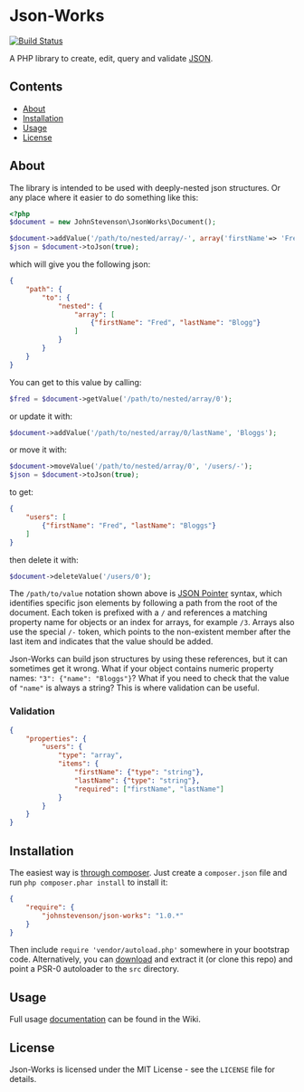 Json-Works
==========

[![Build Status](https://travis-ci.org/johnstevenson/json-works.png?branch=master)](https://travis-ci.org/johnstevenson/json-works)

A PHP library to create, edit, query and validate [JSON](http://www.json.org/).

## Contents
* [About](#About)
* [Installation](#Installation)
* [Usage](#Usage)
* [License](#License)

<a name="About"></a>
## About

The library is intended to be used with deeply-nested json structures. Or any place where it easier to do something like this:

```php
<?php
$document = new JohnStevenson\JsonWorks\Document();

$document->addValue('/path/to/nested/array/-', array('firstName'=> 'Fred', 'lastName' => 'Blogg'));
$json = $document->toJson(true);
```

which will give you the following json:

```json
{
	"path": {
		"to": {
			"nested": {
				"array": [
					{"firstName": "Fred", "lastName": "Blogg"}
				]
			}
		}
	}
}
```

You can get to this value by calling:

```php
$fred = $document->getValue('/path/to/nested/array/0');
```

or update it with:

```php
$document->addValue('/path/to/nested/array/0/lastName', 'Bloggs');
```
or move it with:

```php
$document->moveValue('/path/to/nested/array/0', '/users/-');
$json = $document->toJson(true);
```

to get:

```json
{
	"users": [
		{"firstName": "Fred", "lastName": "Bloggs"}
	]
}
```

then delete it with:

```php
$document->deleteValue('/users/0');
```

The `/path/to/value` notation shown above is [JSON Pointer][pointer] syntax, which identifies specific json elements by following a path from the root of the document. Each token is prefixed with a `/` and references a matching property name for objects or an index for arrays, for example `/3`. Arrays also use the special `/-` token, which points to the non-existent member after the last item and indicates that the value should be added.

Json-Works can build json structures by using these references, but it can sometimes get it wrong. What if your object contains numeric property names: `"3": {"name": "Bloggs"}`? What if you need to check that the value of `"name"` is always a string? This is where validation can be useful.



### Validation

```json
{
	"properties": {
		"users": {
			"type": "array",
			"items": {
				"firstName": {"type": "string"},
				"lastName": {"type": "string"},
				"required": ["firstName", "lastName"]
			}
		}
	}
}
```


<a name="Installation"></a>
## Installation
The easiest way is [through composer][composer]. Just create a `composer.json` file and run `php composer.phar install` to install it:

```json
{
	"require": {
		"johnstevenson/json-works": "1.0.*"
	}
}
```

Then include `require 'vendor/autoload.php'` somewhere in your bootstrap code. Alternatively, you can [download][download] and extract it (or clone this repo) and point a PSR-0 autoloader to the `src` directory.

<a name="Usage"></a>
## Usage

Full usage [documentation][wiki] can be found in the Wiki.

<a name="License"></a>
## License

Json-Works is licensed under the MIT License - see the `LICENSE` file for details.

[pointer]: http://tools.ietf.org/html/rfc6901/
[composer]: http://getcomposer.org
[download]: https://github.com/johnstevenson/json-works/archive/master.zip
[wiki]:https://github.com/johnstevenson/json-works/wiki/Home

